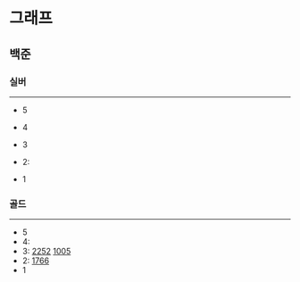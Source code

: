 # 그래프
##
## 백준

### 실버

---

- 5
- 4
- 3
- 2:

- 1

### 골드

---

- 5
- 4:
- 3:
[2252](%EC%9C%84%EC%83%81%EC%A0%95%EB%A0%AC%2F2252%2F2252.md)
[1005](%EC%9C%84%EC%83%81%EC%A0%95%EB%A0%AC%2F1005%2F1005.md)
- 2:
[1766](%EC%9C%84%EC%83%81%EC%A0%95%EB%A0%AC%2F1766%2F1766.md)
- 1

